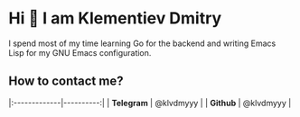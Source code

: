# Hi 👋 I am Klementiev Dmitry

I spend most of my time learning Go for the backend and writing Emacs Lisp for my GNU Emacs configuration.

## How to contact me?

|:-------------|----------:|
| **Telegram** | @klvdmyyy |
| **Github**   | @klvdmyyy |

